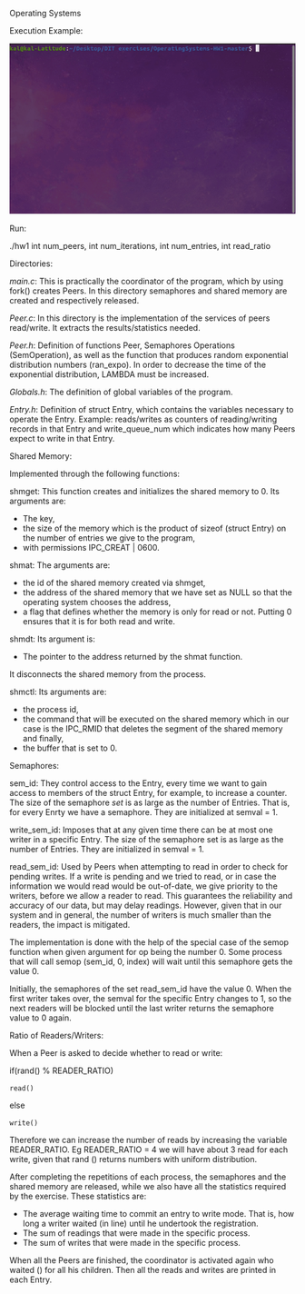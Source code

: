 Operating Systems

Execution Example:






![](Teliko.gif)

Run:

./hw1 int num_peers, int num_iterations, int num_entries, int read_ratio

Directories:

*main.c*: This is practically the coordinator of the program, which by using fork() creates Peers. In this directory semaphores and shared memory are created and respectively released.

*Peer.c*: In this directory is the implementation of the services of peers read/write. It extracts the results/statistics needed.

*Peer.h*: Definition of functions Peer, Semaphores Operations (SemOperation), as well as the function that produces random exponential distribution numbers (ran_expo). In order to decrease the time of the exponential distribution, LAMBDA must be increased.

*Globals.h*: The definition of global variables of the program.

*Entry.h*: Definition of struct Entry, which contains the variables necessary to operate the Entry.
Example: reads/writes as counters of reading/writing records in that Entry and write_queue_num which indicates how many Peers expect to write in that Entry.

Shared Memory:

Implemented through the following functions:

shmget: This function creates and initializes the shared memory to 0. Its arguments are:

-   The key,
-   the size of the memory which is the product of sizeof (struct Entry) on the number of entries we give to the program,
-   with permissions IPC_CREAT | 0600.

shmat: The arguments are:

-   the id of the shared memory created via shmget,
-   the address of the shared memory that we have set as NULL so that the operating system chooses the address,
-   a flag that defines whether the memory is only for read or not. Putting 0 ensures that it is for both read and write.

shmdt: Its argument is:

-   The pointer to the address returned by the shmat function.

It disconnects the shared memory from the process.

shmctl: Its arguments are:

-   the process id,
-   the command that will be executed on the shared memory which in our case is the IPC_RMID that deletes the segment of the shared memory and finally,
-   the buffer that is set to 0.

Semaphores:

sem_id: They control access to the Entry, every time we want to gain access to members of the struct Entry, for example, to increase a counter. The size of the semaphore *set* is as large as the number of Entries. That is, for every Enrty we have a semaphore. They are initialized at semval = 1.

write_sem_id: Imposes that at any given time there can be at most one writer in a specific Entry. The size of the semaphore set is as large as the number of Entries. They are initialized in semval = 1.

read_sem_id: Used by Peers when attempting to read in order to check for pending writes. If a write is pending and we tried to read, or in case the information we would read would be out-of-date, we give priority to the writers, before we allow a reader to read. This guarantees the reliability and accuracy of our data, but may delay readings. However, given that in our system and in general, the number of writers is much smaller than the readers, the impact is mitigated.

The implementation is done with the help of the special case of the semop function when given argument for op being the number 0. Some process that will call semop (sem_id, 0, index) will wait until this semaphore gets the value 0.

Initially, the semaphores of the set read_sem_id have the value 0. When the first writer takes over, the semval for the specific Entry changes to 1, so the next readers will be blocked until the last writer returns the semaphore value to 0 again.

Ratio of Readers/Writers:

When a Peer is asked to decide whether to read or write:

if(rand() % READER_RATIO)

    read()

else

    write()

Therefore we can increase the number of reads by increasing the variable READER_RATIO. Eg READER_RATIO = 4 we will have about 3 read for each write, given that rand () returns numbers with uniform distribution.

After completing the repetitions of each process, the semaphores and the shared memory are released, while we also have all the statistics required by the exercise. These statistics are:

-    The average waiting time to commit an entry to write mode. That is, how long a writer waited (in line) until he undertook the registration.
-    The sum of readings that were made in the specific process.
-   The sum of writes that were made in the specific process.

When all the Peers are finished, the coordinator is activated again who waited () for all his children. Then all the reads and writes are printed in each Entry.
